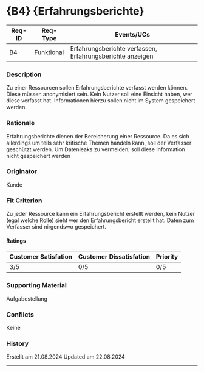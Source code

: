 # {B4} {Erfahrungsberichte}

| Req-ID | Req-Type | Events/UCs                                              |
|--------|----------|---------------------------------------------------------|
| B4     |Funktional|Erfahrungsberichte verfassen, Erfahrungsberichte anzeigen|

### Description
Zu einer Ressourcen sollen Erfahrungsberichte verfasst werden können. Diese müssen anonymisiert sein.
Kein Nutzer soll eine Einsicht haben, wer diese verfasst hat. Informationen hierzu sollen nicht im System gespeichert werden.

### Rationale
Erfahrungsberichte dienen der Bereicherung einer Ressource. Da es sich allerdings um teils sehr kritische Themen handeln kann, soll der Verfasser geschützt werden.
Um Datenleaks zu vermeiden, soll diese Information nicht gespeichert werden

### Originator
Kunde

### Fit Criterion
Zu jeder Ressource kann ein Erfahrungsbericht erstellt werden, kein Nutzer (egal welche Rolle) sieht wer den Erfahrungsbericht erstellt hat.
Daten zum Verfasser sind nirgendswo gespeichert.

#### Ratings
| Customer Satisfation | Customer Dissatisfation | Priority |
|----------------------|-------------------------|----------|
| 3/5                  | 0/5                     | 0/5      |

### Supporting Material
Aufgabestellung

### Conflicts
Keine

### History
Erstellt am 21.08.2024
Updated  am 22.08.2024

---

